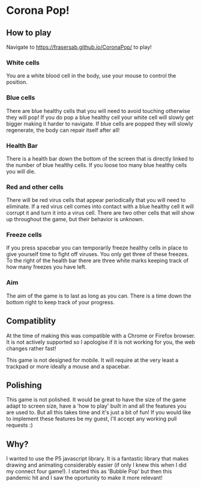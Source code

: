# Corona Pop!
## How to play
Navigate to https://frasersab.github.io/CoronaPop/ to play!

### White cells
You are a white blood cell in the body, use your mouse to control the position.

### Blue cells
There are blue healthy cells that you will need to avoid touching otherwise they will pop! If you do pop a blue healthy cell your white cell will slowly get bigger making it harder to navigate.
If blue cells are popped they will slowly regenerate, the body can repair itself after all!

### Health Bar
There is a health bar down the bottom of the screen that is directly linked to the number of blue
healthy cells. If you loose too many blue healthy cells you will die.

### Red and other cells
There will be red virus cells that appear periodically that you will need to eliminate. If a red virus cell comes into contact with a blue healthy cell it will corrupt it and turn it into a virus cell. There are two other cells that will show up throughout the game, but their behavior is unknown.

### Freeze cells
If you press spacebar you can temporarily freeze healthy cells in place to give yourself time to fight off viruses. You only get three of these freezes. To the right of the health bar there are three white marks keeping track of how many freezes you have left.

### Aim
The aim of the game is to last as long as you can. There is a time down the bottom right to keep track of your progress.

## Compatiblity
At the time of making this was compatible with a Chrome or Firefox browser. It is not actively supported so I apologise if it is not working for you, the web changes rather fast!

This game is not designed for mobile. It will require at the very least a trackpad or more ideally a mouse and a spacebar.

## Polishing
This game is not polished. It would be great to have the size of the game adapt to screen size, have a 'how to play' built in and all the features you are used to. But all this takes time and it's just a bit of fun! If you would like to implement these features be my guest, I'll accept any working pull requests :)

## Why?
I wanted to use the P5 javascript library. It is a fantastic library that makes drawing and animating considerably easier (if only I knew this when I did my connect four game!). I started this as 'Bubble Pop' but then this pandemic hit and I saw the oportunity to make it more relevant!
